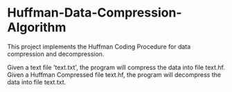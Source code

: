 # Huffman-Data-Compression-Algorithm

This project implements the Huffman Coding Procedure for data compression and decompression.

Given a text file 'text.txt', the program will compress the data into file text.hf.
Given a Huffman Compressed file text.hf, the program will decompress the data into file text.txt.
